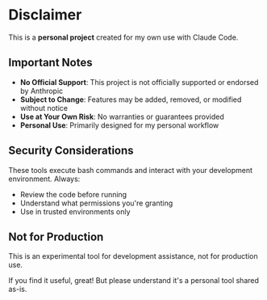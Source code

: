 # Disclaimer

This is a **personal project** created for my own use with Claude Code. 

## Important Notes

- **No Official Support**: This project is not officially supported or endorsed by Anthropic
- **Subject to Change**: Features may be added, removed, or modified without notice
- **Use at Your Own Risk**: No warranties or guarantees provided
- **Personal Use**: Primarily designed for my personal workflow

## Security Considerations

These tools execute bash commands and interact with your development environment. Always:
- Review the code before running
- Understand what permissions you're granting
- Use in trusted environments only

## Not for Production

This is an experimental tool for development assistance, not for production use.

If you find it useful, great! But please understand it's a personal tool shared as-is.